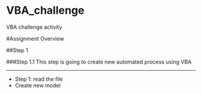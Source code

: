 # VBA_challenge
VBA challenge activity


#Assignment Overview

##Step 1

###Step 1.1
This step is going to create new automated process using VBA

<hr/>

- Step 1: read the file
- Create new model